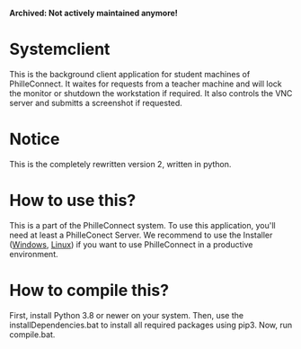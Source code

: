 __Archived: Not actively maintained anymore!__

# Systemclient
This is the background client application for student machines of PhilleConnect. It waites for requests from a teacher machine and will lock the monitor or shutdown the workstation if required. It also controls the VNC server and submitts a screenshot if requested.

# Notice
This is the completely rewritten version 2, written in python.

# How to use this?
This is a part of the PhilleConnect system. To use this application, you'll need at least a PhilleConect Server. We recommend to use the Installer ([Windows](https://github.com/philleconnect/ClientSetup-Windows/releases), [Linux](https://github.com/philleconnect/ClientSetup-Linux/releases)) if you want to use PhilleConnect in a productive environment.

# How to compile this?
First, install Python 3.8 or newer on your system. Then, use the installDependencies.bat to install all required packages using pip3. Now, run compile.bat.
